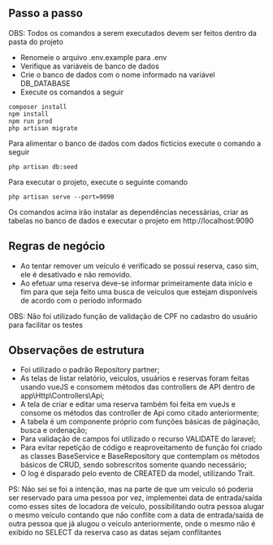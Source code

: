 ## Passo a passo
OBS: Todos os comandos a serem executados devem ser feitos dentro da pasta do projeto

- Renomeie o arquivo .env.example para .env
- Verifique as variáveis de banco de dados
- Crie o banco de dados com o nome informado na variável DB_DATABASE
- Execute os comandos a seguir
```
composer install
npm install
npm run prod
php artisan migrate
```


Para alimentar o banco de dados com dados fictícios execute o comando a seguir
```
php artisan db:seed
```

Para executar o projeto, execute o seguinte comando
```
php artisan serve --port=9090
```
Os comandos acima irão instalar as dependências necessárias, criar as tabelas no banco de dados e executar o projeto em http://localhost:9090


## Regras de negócio
- Ao tentar remover um veículo é verificado se possui reserva, caso sim, ele é desativado e não removido.
- Ao efetuar uma reserva deve-se informar primeiramente data início e fim para que seja feito uma busca de veículos que estejam disponíveis de acordo com o período informado

OBS: Não foi utilizado função de validação de CPF no cadastro do usuário para facilitar os testes


## Observações de estrutura
- Foi utilizado o padrão Repository partner;
- As telas de listar relatório, veiculos, usuários e reservas foram feitas usando vueJS e consomem métodos das controllers de API dentro de app\Http\Controllers\Api;
- A tela de criar e editar uma reserva também foi feita em vueJs e consome os métodos das controller de Api como citado anteriormente;
- A tabela é um componente próprio com funções básicas de páginação, busca e ordenação;
- Para validação de campos foi utilizado o recurso VALIDATE do laravel;
- Para evitar repetição de código e reaproveitamento de função foi criado as classes BaseService e BaseRepository que contemplam os métodos básicos de CRUD, sendo sobrescritos somente quando necessário;
- O log é disparado pelo evento de CREATED da model, utilizando Trait.

PS: Não sei se foi a intenção, mas na parte de que um veículo só poderia ser reservado para uma pessoa por vez, implementei data de entrada/saída como esses sites de locadora de veículo, possibilitando outra pessoa alugar o mesmo veículo contando que não conflite com a data de entrada/saída de outra pessoa que já alugou o veículo anteriormente, onde o mesmo não é exibido no SELECT da reserva caso as datas sejam conflitantes

